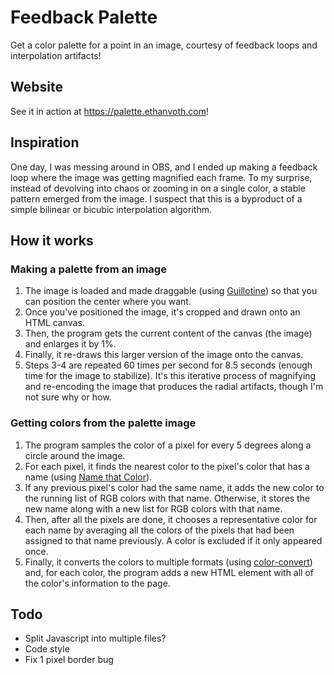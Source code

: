 # Feedback Palette
Get a color palette for a point in an image, courtesy of feedback loops and interpolation artifacts!

## Website
See it in action at https://palette.ethanvoth.com!

## Inspiration
One day, I was messing around in OBS, and I ended up making a feedback loop where the image was getting magnified each frame. To my surprise, instead of devolving into chaos or zooming in on a single color, a stable pattern emerged from the image. I suspect that this is a byproduct of a simple bilinear or bicubic interpolation algorithm.

## How it works
### Making a palette from an image
1. The image is loaded and made draggable (using [Guillotine](https://github.com/matiasgali/guillotine)) so that you can position the center where you want.
2. Once you've positioned the image, it's cropped and drawn onto an HTML canvas.
3. Then, the program gets the current content of the canvas (the image) and enlarges it by 1%.
4. Finally, it re-draws this larger version of the image onto the canvas.
5. Steps 3-4 are repeated 60 times per second for 8.5 seconds (enough time for the image to stabilize). It's this iterative process of magnifying and re-encoding the image that produces the radial artifacts, though I'm not sure why or how.

### Getting colors from the palette image
1. The program samples the color of a pixel for every 5 degrees along a circle around the image.
2. For each pixel, it finds the nearest color to the pixel's color that has a name (using [Name that Color](https://chir.ag/projects/ntc/)).
3. If any previous pixel's color had the same name, it adds the new color to the running list of RGB colors with that name. Otherwise, it stores the new name along with a new list for RGB colors with that name.
4. Then, after all the pixels are done, it chooses a representative color for each name by averaging all the colors of the pixels that had been assigned to that name previously. A color is excluded if it only appeared once.
5. Finally, it converts the colors to multiple formats (using [color-convert](https://github.com/Qix-/color-convert)) and, for each color, the program adds a new HTML element with all of the color's information to the page.

## Todo
- Split Javascript into multiple files?
- Code style
- Fix 1 pixel border bug